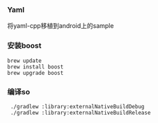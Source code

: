 ### Yaml

将yaml-cpp移植到android上的sample

### 安装boost

```
brew update
brew install boost
brew upgrade boost
```


### 编译so

```
 ./gradlew :library:externalNativeBuildDebug
 ./gradlew :library:externalNativeBuildRelease
```